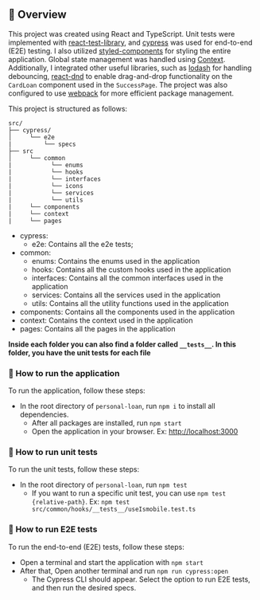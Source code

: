 ## 🚀 Overview

This project was created using React and TypeScript. Unit tests were implemented with [react-test-library](https://testing-library.com/docs/react-testing-library/intro/), 
and [cypress](https://www.cypress.io/) was used for end-to-end (E2E) testing. I also utilized [styled-components](https://styled-components.com/) for styling the entire application. 
Global state management was handled using [Context](https://react.dev/learn/scaling-up-with-reducer-and-context). Additionally, I integrated other useful libraries, such as
[lodash](https://lodash.com/) for handling debouncing, [react-dnd](https://www.npmjs.com/package/react-dnd) to enable drag-and-drop functionality on the `CardLoan` component used 
in the `SuccessPage`. The project was also configured to use [webpack](https://webpack.js.org/) for more efficient package management.

This project is structured as follows:

    src/
    ├── cypress/
    │     └── e2e
    |         └── specs
    ├── src
    │     └── common
    |           └── enums
    |           └── hooks
    |           └── interfaces
    |           └── icons
    |           └── services
    |           └── utils
    |     └── components
    |     └── context
    |     └── pages

  - cypress: 
    - e2e: Contains all the e2e tests;
  - common:
    - enums: Contains the enums used in the application
    - hooks: Contains all the custom hooks used in the application
    - interfaces: Contains all the common interfaces used in the application
    - services: Contains all the services used in the application
    - utils: Contains all the utility functions used in the application
  - components: Contains all the components used in the application
  - context: Contains the context used in the application
  - pages: Contains all the pages in the application

  **Inside each folder you can also find a folder called `__tests__`. In this folder, you have the unit tests for each file**

### 🤔 How to run the application

To run the application, follow these steps:

  - In the root directory of `personal-loan`, run `npm i` to install all dependencies.
    - After all packages are installed, run `npm start`
    - Open the application in your browser. Ex: [http://localhost:3000](http://localhost:3000/)

### 🤔 How to run unit tests

To run the unit tests, follow these steps:

  - In the root directory of `personal-loan`, run `npm test`
    - If you want to run a specific unit test, you can use `npm test {relative-path}`. Ex: `npm test src/common/hooks/__tests__/useIsmobile.test.ts`

### 🤔 How to run E2E tests

To run the end-to-end (E2E) tests, follow these steps:
  - Open a terminal and start the application with `npm start`
  - After that, Open another terminal and run `npm run cypress:open`
    - The Cypress CLI should appear. Select the option to run E2E tests, and then run the desired specs.
